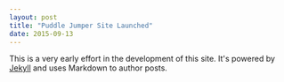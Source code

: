 ```yaml
---
layout: post
title: "Puddle Jumper Site Launched"
date: 2015-09-13
---
```


This is a very early effort in the development of this site. It's powered by [Jekyll](http://jekyllrb.com) and uses Markdown to author posts.
